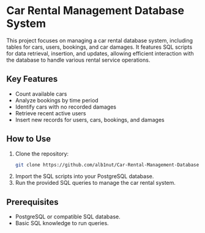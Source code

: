 # Car Rental Management Database System

This project focuses on managing a car rental database system, including tables for cars, users, bookings, and car damages. It features SQL scripts for data retrieval, insertion, and updates, allowing efficient interaction with the database to handle various rental service operations.

## Key Features
- Count available cars
- Analyze bookings by time period
- Identify cars with no recorded damages
- Retrieve recent active users
- Insert new records for users, cars, bookings, and damages

## How to Use
1. Clone the repository:
    ```bash
    git clone https://github.com/alb1nut/Car-Rental-Management-Database-System.git
    
    ```
2. Import the SQL scripts into your PostgreSQL database.
3. Run the provided SQL queries to manage the car rental system.

## Prerequisites
- PostgreSQL or compatible SQL database.
- Basic SQL knowledge to run queries.

